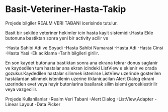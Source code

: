 # Basit-Veteriner-Hasta-Takip

Projede bilgiler REALM VERI TABANI icerisinde tutulur.

Basit bir sekilde veteriner hekimler icin hasta kayit sistemidir.Hasta Ekle butonuna bastiktan sonra yeni bir activity acilir ve

  -Hasta Sahibi Adi ve Soyadi
  -Hasta Sahibi Numarasi
  -Hasta Adi
  -Hasta Cinsi
  -Hasta Yasi
  -Ek aciklama
  -Tarih bilgileri girilir.

En son kaydet butonuna bastiktan sonra ana ekrana tekrar donus saglanir ve kaydedilen tum hastalar ana ekran icindeki ListView e eklenir ve orada gozukur.Kaydedilen hastalar silinmek istenirse ListView uzerinde gosterilen hastalardan silinmek istenilenin uzerine tiklanir,acilan Alert Dialog ekrani uzerinden evet veya hayir butonlarina basilarak silim islemi gerceklestirilir veya vazgecilir.

Projede Kullanilanlar
  -Realm Veri Tabani 
  -Alert Dialog 
  -ListView,Adapter
  -Linear Layout
  -Data Picker
